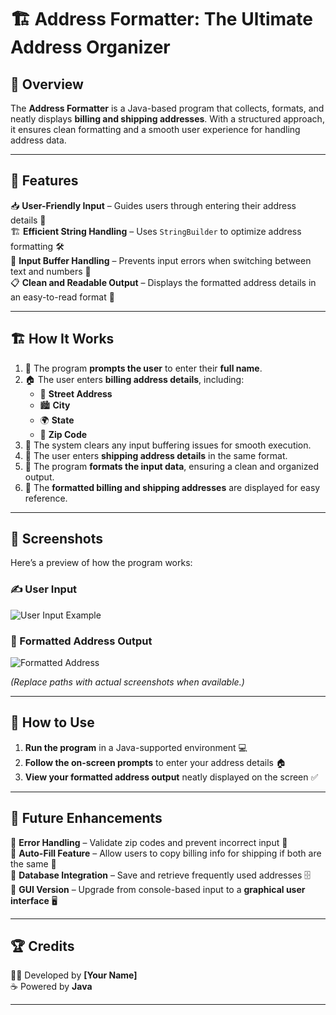 # 🏗️ Address Formatter: The Ultimate Address Organizer  

## 📌 Overview  
The **Address Formatter** is a Java-based program that collects, formats, and neatly displays **billing and shipping addresses**. With a structured approach, it ensures clean formatting and a smooth user experience for handling address data.  

---

## 🚀 Features  
📥 **User-Friendly Input** – Guides users through entering their address details 📝  
🏗️ **Efficient String Handling** – Uses `StringBuilder` to optimize address formatting 🛠️  
🔄 **Input Buffer Handling** – Prevents input errors when switching between text and numbers 🚦  
📋 **Clean and Readable Output** – Displays the formatted address details in an easy-to-read format 📄  

---

## 🏗️ How It Works  
1. 🏁 The program **prompts the user** to enter their **full name**.  
2. 🏠 The user enters **billing address details**, including:  
   - 📍 **Street Address**  
   - 🏙️ **City**  
   - 🌍 **State**  
   - 🔢 **Zip Code**  
3. 🧹 The system clears any input buffering issues for smooth execution.  
4. 🚚 The user enters **shipping address details** in the same format.  
5. 📑 The program **formats the input data**, ensuring a clean and organized output.  
6. 🎉 The **formatted billing and shipping addresses** are displayed for easy reference.  

---

## 📸 Screenshots  
Here’s a preview of how the program works:  

### ✍️ User Input  
![User Input Example](path/to/user_input_screenshot.png)  

### 🏡 Formatted Address Output  
![Formatted Address](path/to/formatted_address_screenshot.png)  

*(Replace paths with actual screenshots when available.)*  

---

## 🎯 How to Use  
1. **Run the program** in a Java-supported environment 💻  
2. **Follow the on-screen prompts** to enter your address details 🏠  
3. **View your formatted address output** neatly displayed on the screen ✅  

---

## 🔮 Future Enhancements  
🔹 **Error Handling** – Validate zip codes and prevent incorrect input 🚨  
🔹 **Auto-Fill Feature** – Allow users to copy billing info for shipping if both are the same 🔄  
🔹 **Database Integration** – Save and retrieve frequently used addresses 🗄️  
🔹 **GUI Version** – Upgrade from console-based input to a **graphical user interface** 🖥️  

---

## 🏆 Credits  
👨‍💻 Developed by **[Your Name]**  
☕ Powered by **Java**  

---
